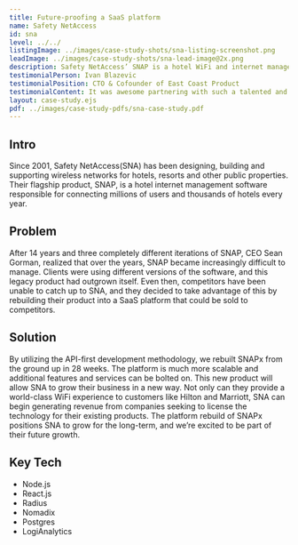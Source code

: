 ```yaml
---
title: Future-proofing a SaaS platform
name: Safety NetAccess
id: sna
level: ../../
listingImage: ../images/case-study-shots/sna-listing-screenshot.png
leadImage: ../images/case-study-shots/sna-lead-image@2x.png
description: Safety NetAccess’ SNAP is a hotel WiFi and internet management platform. We helped them rebuild and consolidate a product with three different generations of users  and prepared it for a SaaS offering.
testimonialPerson: Ivan Blazevic
testimonialPosition: CTO & Cofounder of East Coast Product
testimonialContent: It was awesome partnering with such a talented and knowledgable team. We were able to learn a lot from them and vice versa which helped us collaborate better and build the best product SNAPx could be.
layout: case-study.ejs
pdf: ../images/case-study-pdfs/sna-case-study.pdf
---
```


## Intro

Since 2001, Safety NetAccess(SNA) has been designing, building and supporting wireless networks for hotels, resorts and other public properties. Their flagship product, SNAP, is a hotel internet management software responsible for connecting millions of users and thousands of hotels every year.

## Problem

After 14 years and three completely different iterations of SNAP, CEO Sean Gorman, realized that over the years, SNAP became increasingly difficult to manage. Clients were using different versions of the software, and this legacy product had outgrown itself. Even then, competitors have been unable to catch up to SNA, and they decided to take advantage of this by rebuilding their product into a SaaS platform that could be sold to competitors.

## Solution

By utilizing the API-first development methodology, we rebuilt SNAPx from the ground up in 28 weeks. The platform is much more scalable and additional features and services can be bolted on. This new product will allow SNA to grow their business in a new way. Not only can they provide a world-class WiFi experience to customers like Hilton and Marriott, SNA can begin generating revenue from companies seeking to license the technology for their existing products. The platform rebuild of SNAPx positions SNA to grow for the long-term, and we’re excited to be part of their future growth.

## Key Tech

* Node.js
* React.js
* Radius
* Nomadix
* Postgres
* LogiAnalytics